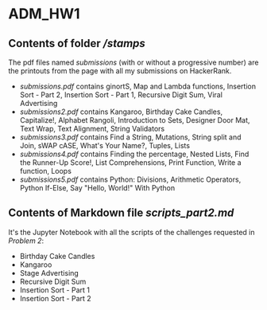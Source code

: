 # ADM_HW1

## Contents of folder */stamps*
The pdf files named _submissions_ (with or without a progressive number) are the printouts from the page with all my submissions on HackerRank.
* _submissions.pdf_ contains ginortS, Map and Lambda functions, Insertion Sort - Part 2, Insertion Sort - Part 1, Recursive Digit Sum, Viral Advertising
* _submissions2.pdf_ contains Kangaroo, Birthday Cake Candles, Capitalize!, Alphabet Rangoli, Introduction to Sets, Designer Door Mat, Text Wrap, Text Alignment, String Validators
* _submissions3.pdf_ contains Find a String, Mutations, String split and Join, sWAP cASE, What's Your Name?, Tuples, Lists
* _submissions4.pdf_ contains Finding the percentage, Nested Lists, Find the Runner-Up Score!, List Comprehensions, Print Function, Write a function, Loops
* _submissions5.pdf_ contains Python: Divisions, Arithmetic Operators, Python If-Else, Say "Hello, World!" With Python

## Contents of Markdown file *scripts_part2.md*
It's the Jupyter Notebook with all the scripts of the challenges requested in _Problem 2_:
* Birthday Cake Candles
* Kangaroo
* Stage Advertising
* Recursive Digit Sum
* Insertion Sort - Part 1
* Insertion Sort - Part 2
